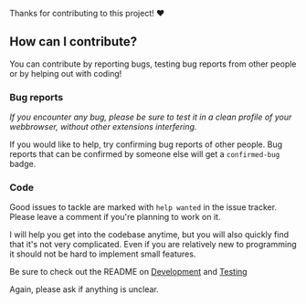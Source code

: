 Thanks for contributing to this project! :heart:

## How can I contribute?

You can contribute by reporting bugs, testing bug reports from other people or by helping out with coding!

### Bug reports

_If you encounter any bug, please be sure to test it in a clean profile of your webbrowser, without other extensions interfering._

If you would like to help, try confirming bug reports of other people. Bug reports that can be confirmed by someone else will get a `confirmed-bug` badge.

### Code

Good issues to tackle are marked with `help wanted` in the issue tracker. Please leave a comment if you're planning to work on it.

I will help you get into the codebase anytime, but you will also quickly find that it's not very complicated. Even if you are relatively new to programming it should not be hard to implement small features.

Be sure to check out the README on [Development](https://github.com/johannhof/emoji-helper#development) and [Testing](https://github.com/johannhof/emoji-helper#testing)

Again, please ask if anything is unclear.
